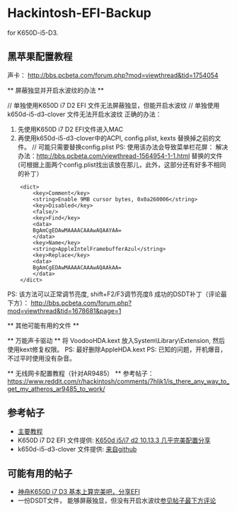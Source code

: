 # Hackintosh-EFI-Backup
for K650D-i5-D3.


## 黑苹果配置教程

声卡：
http://bbs.pcbeta.com/forum.php?mod=viewthread&tid=1754054


** 屏蔽独显并开启水波纹的办法 **

// 单独使用K650D i7 D2 EFI 文件无法屏蔽独显，但能开启水波纹
// 单独使用k650d-i5-d3-clover 文件无法开启水波纹
正确的办法：
1. 先使用K650D i7 D2 EFI文件进入MAC
2. 再使用k650d-i5-d3-clover中的ACPI, config.plist, kexts 替换掉之前的文件。
// 可能只需要替换config.plist
PS: 使用该办法会导致菜单栏花屏：
解决办法：http://bbs.pcbeta.com/viewthread-1564954-1-1.html
替换的文件(可根据上面两个config.plist找出该放在那儿，此外，这部分还有好多不相同的补丁）
```
	<dict>
		<key>Comment</key>
		<string>Enable 9MB cursor bytes, 0x0a260006</string>
		<key>Disabled</key>
		<false/>
		<key>Find</key>
		<data>
		BgAmCgEDAwMAAAACAAAwAQAAYAA=
		</data>
		<key>Name</key>
		<string>AppleIntelFramebufferAzul</string>
		<key>Replace</key>
		<data>
		BgAmCgEDAwMAAAACAAAwAQAAkAA=
		</data>
	</dict>
```
PS: 该方法可以正常调节亮度, shift+F2/F3调节亮度ß
成功的DSDT补丁（评论最下方）：
http://bbs.pcbeta.com/forum.php?mod=viewthread&tid=1678681&page=1

** 其他可能有用的文件 **


** 万能声卡驱动 **
将 VoodooHDA.kext 放入System\Library\Extension, 然后使用kext修复权限。
PS: 最好删除AppleHDA.kext
PS: 已知的问题，开机爆音，不过平时使用没有杂音。

** 无线网卡配置教程（针对AR9485） **
参考帖子： https://www.reddit.com/r/hackintosh/comments/7hljk1/is_there_any_way_to_get_my_atheros_ar9485_to_work/

## 参考帖子

* [主要教程](http://bbs.pcbeta.com/viewthread-1659550-1-1.html)
* K650D i7 D2 EFI 文件提供: [K650d i5/i7 d2 10.13.3 几乎完美配置分享](http://bbs.pcbeta.com/forum.php?mod=viewthread&tid=1776532)
* k650d-i5-d3-clover 文件提供: [来自github](https://github.com/daggeryu/k650d-i5-d3-clover)

## 可能有用的帖子

* [神舟K650D i7 D3 基本上算完美吧，分享EFI](可能是shift+F2/F3调节亮度的来源)
* 一份DSDT文件， 能够屏蔽独显，但没有开启水波纹[参见帖子最下方评论](http://bbs.pcbeta.com/forum.php?mod=viewthread&tid=1678681)